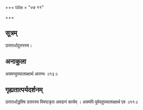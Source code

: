 +++
title = "०७ ११"

+++
## सूत्रम्
उत्तरार्धादुत्तरस्य।
## अनाकुला
अयमप्युपघातपक्षार्थ आरम्भः ॥१३॥

## गृह्यतात्पर्यदर्शनम्
उत्तरार्धाद्धविष उत्तरस्य स्विष्टकृत अवदानं कार्यम् ।
अयमपि पूर्ववदुपघातपक्षार्थ एव ॥११॥
